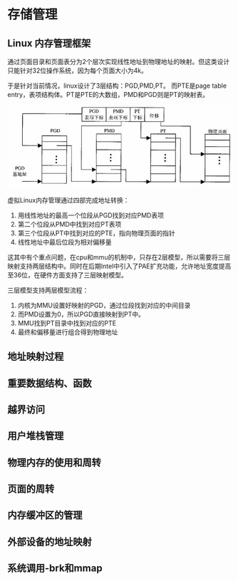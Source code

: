 # 存储管理

## Linux 内存管理框架

通过页面目录和页面表分为2个层次实现线性地址到物理地址的映射。但这类设计只能针对32位操作系统，因为每个页面大小为4k。

于是针对当前情况，linux设计了3层结构：PGD,PMD,PT。
而PTE是page table entry，表项结构体。PT是PTE的大数组，PMD和PGD则是PT的映射表。

![](2020-1-12-22-46-27.jpg)

虚拟Linux内存管理通过四部完成地址转换：
1. 用线性地址的最高一个位段从PGD找到对应PMD表项
2. 第二个位段从PMD中找到对应PT表项
3. 第三个位段从PT中找到对应的PTE，指向物理页面的指针
4. 线性地址中最后位段为相对偏移量

这其中有个重点问题，在cpu和mmu的机制中，只存在2层模型，所以需要将三层映射支持两层结构中。同时在后期Intel中引入了PAE扩充功能，允许地址宽度提高至36位，在硬件方面支持了三层映射模型。

三层模型支持两层模型流程：
1. 内核为MMU设置好映射的PGD，通过位段找到对应的中间目录
2. 而PMD设置为0，所以PGD直接映射到PT中。
3. MMU找到PT目录中找到对应的PTE
4. 最终和偏移量进行组合得到物理地址


## 地址映射过程

## 重要数据结构、函数

## 越界访问

## 用户堆栈管理

## 物理内存的使用和周转

## 页面的周转

## 内存缓冲区的管理

## 外部设备的地址映射

## 系统调用-brk和mmap
